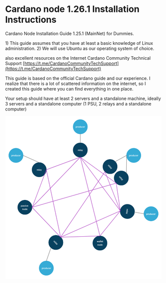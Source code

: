 # Cardano node 1.26.1 Installation Instructions

Cardano Node Installation Guide 1.25.1 \(MainNet\) for Dummies.

1\) This guide assumes that you have at least a basic knowledge of Linux administration. 2\) We will use Ubuntu as our operating system of choice.

also excellent resources on the Internet Cardano Community Technical Support [https://t.me/CardanoCommunityTechSupport](https://t.me/CardanoCommunityTechSupport)

This guide is based on the official Cardano guide and our experience. I realize that there is a lot of scattered information on the internet, so I created this guide where you can find everything in one place. 

Your setup should have at least 2 servers and a standalone machine, ideally 3 servers and a standalone computer \(1 PSU, 2 relays and a standalone computer\)



![](.gitbook/assets/image.png)

